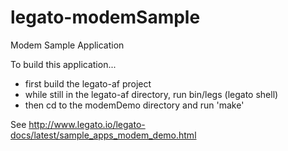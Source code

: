 legato-modemSample
==================

Modem Sample Application

To build this application... 

- first build the legato-af project
- while still in the legato-af directory, run bin/legs (legato shell)
- then cd to the modemDemo directory and run 'make'

See <http://www.legato.io/legato-docs/latest/sample_apps_modem_demo.html>
